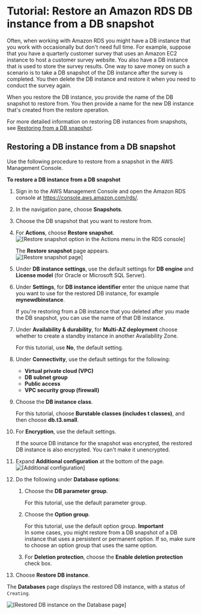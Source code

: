 # Tutorial: Restore an Amazon RDS DB instance from a DB snapshot<a name="CHAP_Tutorials.RestoringFromSnapshot"></a>

Often, when working with Amazon RDS you might have a DB instance that you work with occasionally but don't need full time\. For example, suppose that you have a quarterly customer survey that uses an Amazon EC2 instance to host a customer survey website\. You also have a DB instance that is used to store the survey results\. One way to save money on such a scenario is to take a DB snapshot of the DB instance after the survey is completed\. You then delete the DB instance and restore it when you need to conduct the survey again\.

When you restore the DB instance, you provide the name of the DB snapshot to restore from\. You then provide a name for the new DB instance that's created from the restore operation\.

For more detailed information on restoring DB instances from snapshots, see [Restoring from a DB snapshot](USER_RestoreFromSnapshot.md)\.

## Restoring a DB instance from a DB snapshot<a name="tut-restore-snapshot.console"></a>

Use the following procedure to restore from a snapshot in the AWS Management Console\.

**To restore a DB instance from a DB snapshot**

1. Sign in to the AWS Management Console and open the Amazon RDS console at [https://console\.aws\.amazon\.com/rds/](https://console.aws.amazon.com/rds/)\.

1. In the navigation pane, choose **Snapshots**\.

1. Choose the DB snapshot that you want to restore from\.

1. For **Actions**, choose **Restore snapshot**\.  
![\[Restore snapshot option in the Actions menu in the RDS console\]](http://docs.aws.amazon.com/AmazonRDS/latest/UserGuide/images/tut-restore-instance1.png)

   The **Restore snapshot** page appears\.  
![\[Restore snapshot page\]](http://docs.aws.amazon.com/AmazonRDS/latest/UserGuide/images/tut-restore-instance2.png)

1. Under **DB instance settings**, use the default settings for **DB engine** and **License model** \(for Oracle or Microsoft SQL Server\)\.

1. Under **Settings**, for **DB instance identifier** enter the unique name that you want to use for the restored DB instance, for example **mynewdbinstance**\.

   If you're restoring from a DB instance that you deleted after you made the DB snapshot, you can use the name of that DB instance\.

1. Under **Availability & durability**, for **Multi\-AZ deployment** choose whether to create a standby instance in another Availability Zone\.

   For this tutorial, use **No**, the default setting\.

1. Under **Connectivity**, use the default settings for the following:
   + **Virtual private cloud \(VPC\)**
   + **DB subnet group**
   + **Public access**
   + **VPC security group \(firewall\)**

1. Choose the **DB instance class**\.

   For this tutorial, choose **Burstable classes \(includes t classes\)**, and then choose **db\.t3\.small**\.

1. For **Encryption**, use the default settings\.

   If the source DB instance for the snapshot was encrypted, the restored DB instance is also encrypted\. You can't make it unencrypted\.

1. Expand **Additional configuration** at the bottom of the page\.  
![\[Additional configuration\]](http://docs.aws.amazon.com/AmazonRDS/latest/UserGuide/images/tut-restore-instance3.png)

1. Do the following under **Database options**:

   1. Choose the **DB parameter group**\.

      For this tutorial, use the default parameter group\.

   1. Choose the **Option group**\.

      For this tutorial, use the default option group\.
**Important**  
In some cases, you might restore from a DB snapshot of a DB instance that uses a persistent or permanent option\. If so, make sure to choose an option group that uses the same option\.

   1. For **Deletion protection**, choose the **Enable deletion protection** check box\.

1. Choose **Restore DB instance**\.

The **Databases** page displays the restored DB instance, with a status of `Creating`\.

![\[Restored DB instance on the Database page\]](http://docs.aws.amazon.com/AmazonRDS/latest/UserGuide/images/tut-restore-instance4.png)